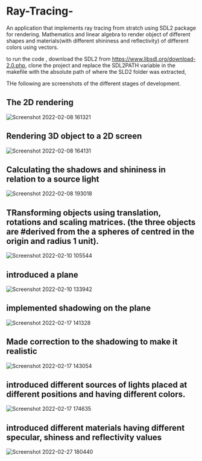 # Ray-Tracing-
An application that implements ray tracing from stratch using SDL2 package for rendering. Mathematics and linear algebra to render object of different shapes and materials(with different shininess and reflectivity) of different colors using vectors.


to run the code , download the SDL2  from https://www.libsdl.org/download-2.0.php,
clone the project and replace the SDL2PATH variable in the makefile with the absolute path of where the SLD2 folder was extracted,

THe following are screenshots of  the different stages of development.

## The 2D rendering
![Screenshot 2022-02-08 161321](https://user-images.githubusercontent.com/55924723/155990815-c1d3a631-a896-459d-b2ed-21f12e87b3ec.png)



## Rendering 3D object to a 2D screen
![Screenshot 2022-02-08 164131](https://user-images.githubusercontent.com/55924723/155990839-2a4d0b2f-f883-4fcb-b38f-c7ad2d098bda.png)

## Calculating the shadows and shininess in relation to a source light
![Screenshot 2022-02-08 193018](https://user-images.githubusercontent.com/55924723/155990845-476fea27-174e-4cec-809c-cbb33fcd20af.png)


## TRansforming objects using translation, rotations and scaling matrices. (the three objects are #derived from the a spheres of centred in the origin and radius 1 unit).
![Screenshot 2022-02-10 105544](https://user-images.githubusercontent.com/55924723/155990850-bd1a68a5-2a13-4801-9d47-e96bb0fd9683.png)

## introduced a plane 
![Screenshot 2022-02-10 133942](https://user-images.githubusercontent.com/55924723/155990868-cd59f34f-237a-472a-9b8a-04c3afd030bb.png)

## implemented shadowing on the plane
![Screenshot 2022-02-17 141328](https://user-images.githubusercontent.com/55924723/155990883-ab5e0408-e0a0-46d0-8447-4bdf88c48bf9.png)

## Made correction to the shadowing to make it realistic
![Screenshot 2022-02-17 143054](https://user-images.githubusercontent.com/55924723/155990895-8fd9114c-c870-47a8-ae7c-31506974d9f3.png)

## introduced different sources of lights placed at different positions and having different colors.
![Screenshot 2022-02-17 174635](https://user-images.githubusercontent.com/55924723/155990902-a510d385-a8c4-4307-9c53-907df90f47f1.png)

## introduced different materials having different specular, shiness and reflectivity values
![Screenshot 2022-02-27 180440](https://user-images.githubusercontent.com/55924723/155990908-8ad1c0ff-c24d-496b-b829-b5d3f6acf95f.png)
